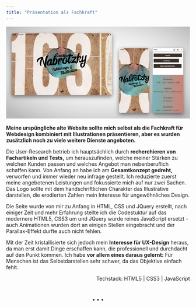 ```yaml
---
title: "Präsentation als Fachkraft"
---
```


![Meine alte Website](../images/WebDevDesign_Website.jpg)

**Meine urspüngliche alte Website sollte mich selbst als die Fachkraft für Webdesign kombiniert mit Illustrationen präsentieren, aber es wurden zusätzlich noch zu viele weitere Dienste angeboten.**

Die User-Research betrieb ich hauptsächlich durch **recherchieren von Fachartikeln und Tests,** um herauszufinden, welche meiner Stärken zu welchen Kunden passen und welches Angebot man nebenberuflich schaffen kann. Von Anfang an habe ich am **Gesamtkonzept gedreht,** verworfen und immer wieder neu infrage gestellt. Ich reduzierte zuerst meine angebotenen Leistungen und fokussierte mich auf nur zwei Sachen.
Das Logo sollte mit dem handschriftlichen Charakter das Illustrative darstellen, die erodierten Zahlen mein Interesse für ungewöhnliches Design.

Die Seite wurde von mir zu Anfang in HTML, CSS und JQuery erstellt, nach einiger Zeit und mehr Erfahrung stellte ich die Codestuktur auf das modernere HTML5, CSS3 um und JQuery wurde reines JavaScript ersetzt - auch Animationen wurden dort an einigen Stellen eingebracht und der Parallax-Effekt durfte auch nicht fehlen.

Mit der Zeit kristallisierte sich jedoch mein **Interesse für UX-Design** heraus, da man erst damit Dinge erschaffen kann, die professionell und durchdacht auf den Punkt kommen. Ich habe **vor allem eines daraus gelernt:** Für Menschen ist das Selbstdarstellen sehr schwer, da das Objektive einfach fehlt.

<div style="text-align: right">Techstack: HTML5 | CSS3 | JavaScript</div>

<p style="text-align: center;margin-top: 40px;">&bull; &bull; &bull;</p>